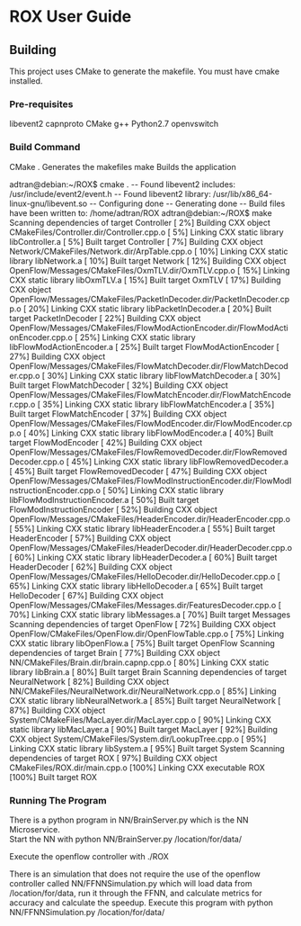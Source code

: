 ROX User Guide
==============

Building
--------
This project uses CMake to generate the makefile.  You must have cmake installed.

### Pre-requisites
libevent2
capnproto
CMake
g++
Python2.7
openvswitch

### Build Command
CMake .                  Generates the makefiles
make                     Builds the application

adtran@debian:~/ROX$ cmake .
-- Found libevent2 includes:	/usr/include/event2/event.h
-- Found libevent2 library: /usr/lib/x86_64-linux-gnu/libevent.so
-- Configuring done
-- Generating done
-- Build files have been written to: /home/adtran/ROX
adtran@debian:~/ROX$ make
Scanning dependencies of target Controller
[  2%] Building CXX object CMakeFiles/Controller.dir/Controller.cpp.o
[  5%] Linking CXX static library libController.a
[  5%] Built target Controller
[  7%] Building CXX object Network/CMakeFiles/Network.dir/ArpTable.cpp.o
[ 10%] Linking CXX static library libNetwork.a
[ 10%] Built target Network
[ 12%] Building CXX object OpenFlow/Messages/CMakeFiles/OxmTLV.dir/OxmTLV.cpp.o
[ 15%] Linking CXX static library libOxmTLV.a
[ 15%] Built target OxmTLV
[ 17%] Building CXX object OpenFlow/Messages/CMakeFiles/PacketInDecoder.dir/PacketInDecoder.cpp.o
[ 20%] Linking CXX static library libPacketInDecoder.a
[ 20%] Built target PacketInDecoder
[ 22%] Building CXX object OpenFlow/Messages/CMakeFiles/FlowModActionEncoder.dir/FlowModActionEncoder.cpp.o
[ 25%] Linking CXX static library libFlowModActionEncoder.a
[ 25%] Built target FlowModActionEncoder
[ 27%] Building CXX object OpenFlow/Messages/CMakeFiles/FlowMatchDecoder.dir/FlowMatchDecoder.cpp.o
[ 30%] Linking CXX static library libFlowMatchDecoder.a
[ 30%] Built target FlowMatchDecoder
[ 32%] Building CXX object OpenFlow/Messages/CMakeFiles/FlowMatchEncoder.dir/FlowMatchEncoder.cpp.o
[ 35%] Linking CXX static library libFlowMatchEncoder.a
[ 35%] Built target FlowMatchEncoder
[ 37%] Building CXX object OpenFlow/Messages/CMakeFiles/FlowModEncoder.dir/FlowModEncoder.cpp.o
[ 40%] Linking CXX static library libFlowModEncoder.a
[ 40%] Built target FlowModEncoder
[ 42%] Building CXX object OpenFlow/Messages/CMakeFiles/FlowRemovedDecoder.dir/FlowRemovedDecoder.cpp.o
[ 45%] Linking CXX static library libFlowRemovedDecoder.a
[ 45%] Built target FlowRemovedDecoder
[ 47%] Building CXX object OpenFlow/Messages/CMakeFiles/FlowModInstructionEncoder.dir/FlowModInstructionEncoder.cpp.o
[ 50%] Linking CXX static library libFlowModInstructionEncoder.a
[ 50%] Built target FlowModInstructionEncoder
[ 52%] Building CXX object OpenFlow/Messages/CMakeFiles/HeaderEncoder.dir/HeaderEncoder.cpp.o
[ 55%] Linking CXX static library libHeaderEncoder.a
[ 55%] Built target HeaderEncoder
[ 57%] Building CXX object OpenFlow/Messages/CMakeFiles/HeaderDecoder.dir/HeaderDecoder.cpp.o
[ 60%] Linking CXX static library libHeaderDecoder.a
[ 60%] Built target HeaderDecoder
[ 62%] Building CXX object OpenFlow/Messages/CMakeFiles/HelloDecoder.dir/HelloDecoder.cpp.o
[ 65%] Linking CXX static library libHelloDecoder.a
[ 65%] Built target HelloDecoder
[ 67%] Building CXX object OpenFlow/Messages/CMakeFiles/Messages.dir/FeaturesDecoder.cpp.o
[ 70%] Linking CXX static library libMessages.a
[ 70%] Built target Messages
Scanning dependencies of target OpenFlow
[ 72%] Building CXX object OpenFlow/CMakeFiles/OpenFlow.dir/OpenFlowTable.cpp.o
[ 75%] Linking CXX static library libOpenFlow.a
[ 75%] Built target OpenFlow
Scanning dependencies of target Brain
[ 77%] Building CXX object NN/CMakeFiles/Brain.dir/brain.capnp.cpp.o
[ 80%] Linking CXX static library libBrain.a
[ 80%] Built target Brain
Scanning dependencies of target NeuralNetwork
[ 82%] Building CXX object NN/CMakeFiles/NeuralNetwork.dir/NeuralNetwork.cpp.o
[ 85%] Linking CXX static library libNeuralNetwork.a
[ 85%] Built target NeuralNetwork
[ 87%] Building CXX object System/CMakeFiles/MacLayer.dir/MacLayer.cpp.o
[ 90%] Linking CXX static library libMacLayer.a
[ 90%] Built target MacLayer
[ 92%] Building CXX object System/CMakeFiles/System.dir/LookupTree.cpp.o
[ 95%] Linking CXX static library libSystem.a
[ 95%] Built target System
Scanning dependencies of target ROX
[ 97%] Building CXX object CMakeFiles/ROX.dir/main.cpp.o
[100%] Linking CXX executable ROX
[100%] Built target ROX

### Running The Program
There is a python program in NN/BrainServer.py which is the NN Microservice.  
Start the NN with python NN/BrainServer.py /location/for/data/

Execute the openflow controller with ./ROX

There is an simulation that does not require the use of the openflow controller
called NN/FFNNSimulation.py which will load data from /location/for/data, run
it through the FFNN, and calculate metrics for accuracy and calculate the
speedup.  Execute this program with python NN/FFNNSimulation.py /location/for/data/


